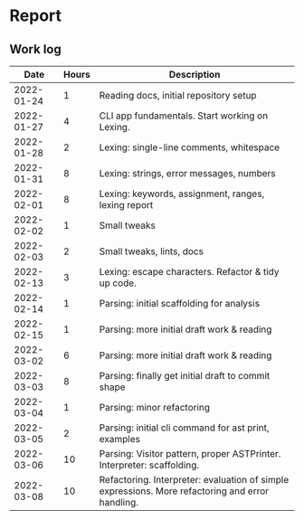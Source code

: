 # Report

## Work log

| Date       | Hours | Description                                                                                      |
| ---------- | ----- | ------------------------------------------------------------------------------------------------ |
| 2022-01-24 | 1     | Reading docs, initial repository setup                                                           |
| 2022-01-27 | 4     | CLI app fundamentals. Start working on Lexing.                                                   |
| 2022-01-28 | 2     | Lexing: single-line comments, whitespace                                                         |
| 2022-01-31 | 8     | Lexing: strings, error messages, numbers                                                         |
| 2022-02-01 | 8     | Lexing: keywords, assignment, ranges, lexing report                                              |
| 2022-02-02 | 1     | Small tweaks                                                                                     |
| 2022-02-03 | 2     | Small tweaks, lints, docs                                                                        |
| 2022-02-13 | 3     | Lexing: escape characters. Refactor & tidy up code.                                              |
| 2022-02-14 | 1     | Parsing: initial scaffolding for analysis                                                        |
| 2022-02-15 | 1     | Parsing: more initial draft work & reading                                                       |
| 2022-03-02 | 6     | Parsing: more initial draft work & reading                                                       |
| 2022-03-03 | 8     | Parsing: finally get initial draft to commit shape                                               |
| 2022-03-04 | 1     | Parsing: minor refactoring                                                                       |
| 2022-03-05 | 2     | Parsing: initial cli command for ast print, examples                                             |
| 2022-03-06 | 10    | Parsing: Visitor pattern, proper ASTPrinter. Interpreter: scaffolding.                           |
| 2022-03-08 | 10    | Refactoring. Interpreter: evaluation of simple expressions. More refactoring and error handling. |
